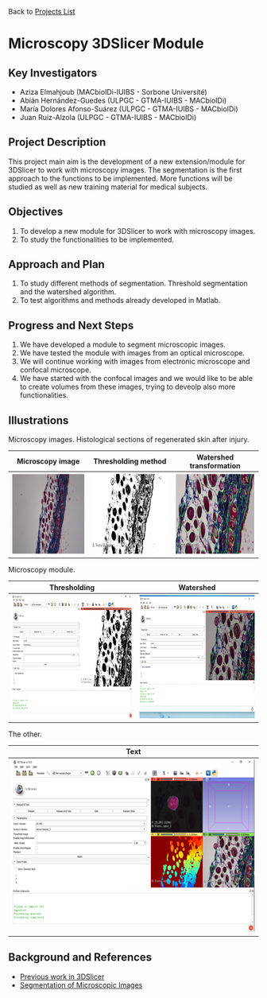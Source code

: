 Back to [Projects List](../README.md#ProjectsList)

# Microscopy 3DSlicer Module

## Key Investigators

- Aziza Elmahjoub (MACbioIDi-IUIBS - Sorbone Université)
- Abián Hernández-Guedes (ULPGC - GTMA-IUIBS - MACbioIDi)
- María Dolores Afonso-Suárez (ULPGC - GTMA-IUIBS - MACbioIDi)
- Juan Ruiz-Alzola (ULPGC - GTMA-IUIBS - MACbioIDi)

## Project Description

This project main aim is the development of a new extension/module for 3DSlicer to work with microscopy images. The segmentation is the first approach to the functions to be implemented. More functions will be studied as well as new training material for medical subjects.


## Objectives

1. To develop a new module for 3DSlicer to work with microscopy images.
1. To study the functionalities to be implemented.

## Approach and Plan

1. To study different methods of segmentation. Threshold segmentation and the watershed algorithm.
1. To test algorithms and methods already developed in Matlab.

## Progress and Next Steps

1. We have developed a module to segment microscopic images.<!-- 1. implemented using threshold segmentation and the watershed algorithm. -->
1. We have tested the module with images from an optical microscope.
1. We will continue working with images from electronic microscope and confocal microscope.
1. We have started with the confocal images and we would like to be able to create volumes from these images, trying to deveolp also more functionalities.

## Illustrations

Microscopy images. Histological sections of regenerated skin after injury.

| Microscopy image | Thresholding method | Watershed transformation |
| -----------------|---------------------|--------------------------|
| <img src="Figure1.png" width="290" height="165"> | <img src="Figure2.png" width="290" height="165"> | <img src="Figure3.png" width="290" height="165"> |




Microscopy module.

| Thresholding | Watershed |
| -------------|-----------|
| <img src="Figure1.1..png" width="400" height="250"> | <img src="Figure3.3.png" width="400" height="250"> | 




The other. 

| Text |
| -----|
|<img src="Figure2.2.png" width="700" height="350">|


## Background and References

+ [Previous work in 3DSlicer](https://www.slicer.org/wiki/Documentation/Nightly/Extensions/IASEM)
+ [Segmentation of Microscopic Images](https://ieeexplore.ieee.org/document/6745404)

